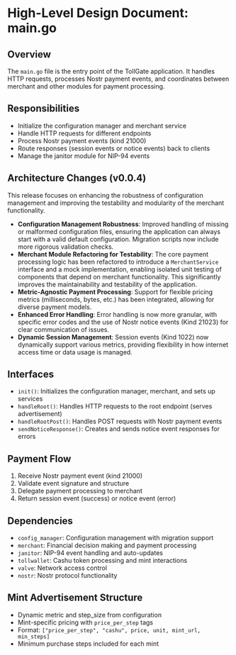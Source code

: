 # High-Level Design Document: main.go

## Overview

The `main.go` file is the entry point of the TollGate application. It handles HTTP requests, processes Nostr payment events, and coordinates between merchant and other modules for payment processing.

## Responsibilities

- Initialize the configuration manager and merchant service
- Handle HTTP requests for different endpoints
- Process Nostr payment events (kind 21000)
- Route responses (session events or notice events) back to clients
- Manage the janitor module for NIP-94 events

## Architecture Changes (v0.0.4)

This release focuses on enhancing the robustness of configuration management and improving the testability and modularity of the merchant functionality.

- **Configuration Management Robustness**: Improved handling of missing or malformed configuration files, ensuring the application can always start with a valid default configuration. Migration scripts now include more rigorous validation checks.
- **Merchant Module Refactoring for Testability**: The core payment processing logic has been refactored to introduce a `MerchantService` interface and a mock implementation, enabling isolated unit testing of components that depend on merchant functionality. This significantly improves the maintainability and testability of the application.
- **Metric-Agnostic Payment Processing**: Support for flexible pricing metrics (milliseconds, bytes, etc.) has been integrated, allowing for diverse payment models.
- **Enhanced Error Handling**: Error handling is now more granular, with specific error codes and the use of Nostr notice events (Kind 21023) for clear communication of issues.
- **Dynamic Session Management**: Session events (Kind 1022) now dynamically support various metrics, providing flexibility in how internet access time or data usage is managed.

## Interfaces

- `init()`: Initializes the configuration manager, merchant, and sets up services
- `handleRoot()`: Handles HTTP requests to the root endpoint (serves advertisement)
- `handleRootPost()`: Handles POST requests with Nostr payment events
- `sendNoticeResponse()`: Creates and sends notice event responses for errors

## Payment Flow

1. Receive Nostr payment event (kind 21000)
2. Validate event signature and structure
3. Delegate payment processing to merchant
4. Return session event (success) or notice event (error)

## Dependencies

- `config_manager`: Configuration management with migration support
- `merchant`: Financial decision making and payment processing
- `janitor`: NIP-94 event handling and auto-updates
- `tollwallet`: Cashu token processing and mint interactions
- `valve`: Network access control
- `nostr`: Nostr protocol functionality

## Mint Advertisement Structure

- Dynamic metric and step_size from configuration
- Mint-specific pricing with `price_per_step` tags
- Format: `["price_per_step", "cashu", price, unit, mint_url, min_steps]`
- Minimum purchase steps included for each mint